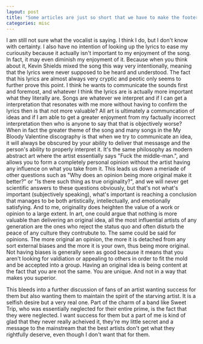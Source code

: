 ```yaml
---
layout: post
title: "Some articles are just so short that we have to make the footer stick"
categories: misc
---
```


I am still not sure what the vocalist is saying. I think I do, but I don't know with certainty. I also have no intention of looking up the lyrics to ease my curiousity because it actually isn't important to my enjoyment of the song. In fact, it may even diminish my enjoyment of it. Because when you think about it, Kevin Shields mixed the song this way very intentionally, meaning that the lyrics were never supposed to be heard and understood. The fact that his lyrics are almost always very cryptic and peotic only seems to further prove this point. I think he wants to communicate the sounds first and foremost, and whatever I think the lyrics are is actually more important what they literally are. Songs are whatever we interpret and if I can get a interpretation that resonates with me more without having to confirm the lyrics then is that not more valuable? All art is ultimately a communcation of ideas and if I am able to get a greater enjoyment from my factually incorrect interpretation then who is anyone to say that that is objectively worse? When in fact the greater theme of the song and many songs in the My Bloody Valentine discography is that when we try to communicate an idea, it will always be obscured by your ability to deliver that messasge and the person's ability to properly interpret it. It's the same philosophy as modern abstract art where the artist essentially says "Fuck the middle-man.", and allows you to form a completely personal opinion without the artist having any influence on what you take from it. This leads us down a meriade of other questions such as "Why does an opinion being more original make it better?" or "Is there such thing as true originality?", and we will never get scientific answers to these questions obviously, but that's not what's important (subjectively speaking), what's important is reaching a conclusion that manages to be both artistically, intellectually, and emotionally satisfying. And to me, originality does heighten the value of a work or opinion to a large extent. In art, one could argue that nothing is more valuable than delivering an original idea, all the most influential artists of any generation are the ones who reject the status quo and often disturb the peace of any culture they contrubute to. The same could be said for opinions. The more original an opinion, the more it is detached from any sort external biases and the more it is your own, thus being more original. Not having biases is generally seen as good because it means that you aren't looking for valdiation or appealing to others in order to fit the mold and be accepted into a group. Having an original idea is being content at the fact that you are not the same. You are unique. And not in a way that makes you superior.

This bleeds into a further discussion of fans of an artist wanting success for them but also wanting them to maintain the spirit of the starving artist. It is a selfish desire but a very real one. Part of the charm of a band like Sweet Trip, who was essentially neglected for their entire prime, is the fact that they were neglected. I want success for them but a part of me is kind of glad that they never really acheived it, they're my little secret and a message to the mainstream that the best artists don't get what they rightfully deserve, even though I don't want that for them.